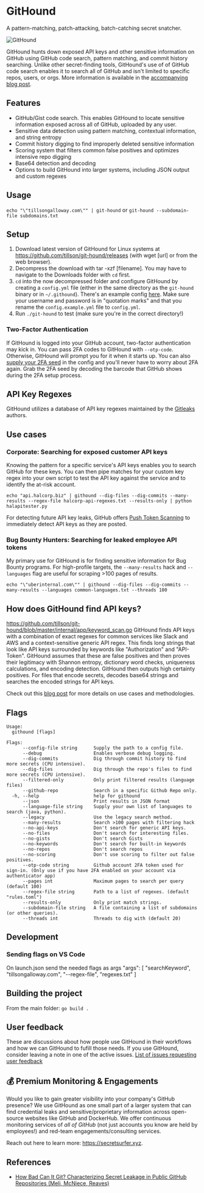 # GitHound

A pattern-matching, patch-attacking, batch-catching secret snatcher.

![GitHound](assets/logo.png)

GitHound hunts down exposed API keys and other sensitive information on GitHub using GitHub code search, pattern matching, and commit history searching. Unlike other secret-finding tools, GitHound's use of of GitHub code search enables it to search all of GitHub and isn't limited to specific repos, users, or orgs.
More information is available in the [accompanying blog post](https://tillsongalloway.com/finding-sensitive-information-on-github/).

## Features

- GitHub/Gist code search. This enables GitHound to locate sensitive information exposed across all of GitHub, uploaded by any user.
- Sensitive data detection using pattern matching, contextual information, and string entropy
- Commit history digging to find improperly deleted sensitive information
- Scoring system that filters common false positives and optimizes intensive repo digging
- Base64 detection and decoding
- Options to build GitHound into larger systems, including JSON output and custom regexes

## Usage

`echo "\"tillsongalloway.com\"" | git-hound` or `git-hound --subdomain-file subdomains.txt`

## Setup

1. Download latest version of GitHound for Linux systems at https://github.com/tillson/git-hound/releases (with wget [url] or from the web browser).
2. Decompress the download with tar -xzf [filename]. You may have to navigate to the Downloads folder with `cd` first.
3. `cd` into the now decompressed folder and configure GitHound by creating a `config.yml` file (either in the same directory as the `git-hound` binary or in `~/.githound`). There's an example config [here](https://github.com/tillson/git-hound/blob/master/config.example.yml). Make sure your username and password is in "quotation marks" and that you rename the `config.example.yml` file to `config.yml`.
4. Run `./git-hound` to test (make sure you're in the correct directory!)

### Two-Factor Authentication

If GitHound is logged into your GitHub account, two-factor authentication may kick in. You can pass 2FA codes to GitHound with `--otp-code`.
Otherwise, GitHound will prompt you for it when it starts up.
You can also [supply your 2FA seed](https://github.com/tillson/git-hound/pull/24) in the config and you'll never have to worry about 2FA again.
Grab the 2FA seed by decoding the barcode that GitHub shows during the 2FA setup process.

## API Key Regexes
GitHound utilizes a database of API key regexes maintained by the [Gitleaks](https://github.com/zricethezav/gitleaks) authors.

## Use cases

### Corporate: Searching for exposed customer API keys

Knowing the pattern for a specific service's API keys enables you to search GitHub for these keys. You can then pipe matches for your custom key regex into your own script to test the API key against the service and to identify the at-risk account.

`echo "api.halcorp.biz" | githound --dig-files --dig-commits --many-results --regex-file halcorp-api-regexes.txt --results-only | python halapitester.py`

For detecting future API key leaks, GitHub offers [Push Token Scanning](https://help.github.com/en/articles/about-token-scanning) to immediately detect API keys as they are posted.

### Bug Bounty Hunters: Searching for leaked employee API tokens

My primary use for GitHound is for finding sensitive information for Bug Bounty programs. For high-profile targets, the `--many-results` hack and `--languages` flag are useful for scraping >100 pages of results.

`echo "\"uberinternal.com\"" | githound --dig-files --dig-commits --many-results --languages common-languages.txt --threads 100`

## How does GitHound find API keys?

https://github.com/tillson/git-hound/blob/master/internal/app/keyword_scan.go
GitHound finds API keys with a combination of exact regexes for common services like Slack and AWS and a context-sensitive generic API regex. This finds long strings that look like API keys surrounded by keywords like "Authorization" and "API-Token". GitHound assumes that these are false positives and then proves their legitimacy with Shannon entropy, dictionary word checks, uniqueness calculations, and encoding detection. GitHound then outputs high certainty positives.
For files that encode secrets, decodes base64 strings and searches the encoded strings for API keys.

Check out this [blog post](https://tillsongalloway.com/finding-sensitive-information-on-github/) for more details on use cases and methodologies.

## Flags
```
Usage:
  githound [flags]

Flags:
      --config-file string      Supply the path to a config file.
      --debug                   Enables verbose debug logging.
      --dig-commits             Dig through commit history to find more secrets (CPU intensive).
      --dig-files               Dig through the repo's files to find more secrets (CPU intensive).
      --filtered-only           Only print filtered results (language files)
      --github-repo             Search in a specific Github Repo only.
  -h, --help                    help for githound
      --json                    Print results in JSON format
      --language-file string    Supply your own list of languages to search (java, python).
      --legacy                  Use the legacy search method.
      --many-results            Search >100 pages with filtering hack
      --no-api-keys             Don't search for generic API keys.
      --no-files                Don't search for interesting files.
      --no-gists                Don't search Gists
      --no-keywords             Don't search for built-in keywords
      --no-repos                Don't search repos
      --no-scoring              Don't use scoring to filter out false positives.
      --otp-code string         Github account 2FA token used for sign-in. (Only use if you have 2FA enabled on your account via authenticator app)
      --pages int               Maximum pages to search per query (default 100)
      --regex-file string       Path to a list of regexes. (default "rules.toml")
      --results-only            Only print match strings.
      --subdomain-file string   A file containing a list of subdomains (or other queries).
      --threads int             Threads to dig with (default 20)
```

## Development
### Sending flags on VS Code

On launch.json send the needed flags as args
"args": [
"searchKeyword",
"tillsongalloway.com",
"--regex-file",
"regexes.txt"
]

## Building the project

From the main folder: `go build .`

## User feedback

These are discussions about how people use GitHound in their workflows and how we can GitHound to fufill those needs. If you use GitHound, consider leaving a note in one of the active issues.
[List of issues requesting user feedback](https://github.com/tillson/git-hound/issues?q=is%3Aissue+is%3Aopen+label%3A%22user+feedback+requested%22)

## 💰 Premium Monitoring & Engagements
Would you like to gain greater visibility into your company's GitHub presence? We use GitHound as one small part of a larger system that can find credential leaks and sensitive/proprietary information across open-source websites like GitHub and DockerHub. We offer continuous monitoring services of *all of GitHub* (not just accounts you know are held by employees!) and red-team engagements/consulting services.

Reach out here to learn more: https://secretsurfer.xyz.

## References

- [How Bad Can It Git? Characterizing Secret Leakage in Public GitHub Repositories (Meli, McNiece, Reaves)](https://www.ndss-symposium.org/wp-content/uploads/2019/02/ndss2019_04B-3_Meli_paper.pdf)
